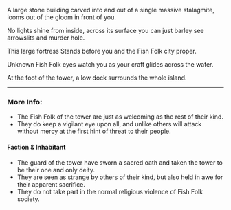 A large stone building carved into and out of a single massive stalagmite, looms out of the gloom in front of you.

No lights shine from inside, across its surface you can just barley see arrowslits and murder hole.  

This large fortress Stands before you and the Fish Folk city proper.

Unknown Fish Folk eyes watch you as your craft glides across the water. 

At the foot of the tower, a low dock surrounds the whole island.

---

### More Info:

* The Fish Folk of the tower are just as welcoming as the rest of their kind.
* They do keep a vigilant eye upon all, and unlike others will attack without mercy at the first hint of threat to their people.

#### Faction & Inhabitant

* The guard of the tower have sworn a sacred oath and taken the tower to be their one and only deity.
* They are seen as strange by others of their kind, but also held in awe for their apparent sacrifice. 
* They do not take part in the normal religious violence of Fish Folk society.
